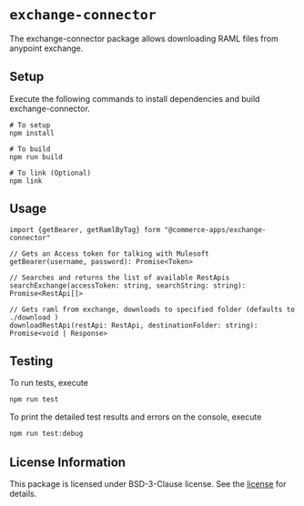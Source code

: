 # `exchange-connector`

The exchange-connector package allows downloading RAML files from anypoint exchange.

## Setup

Execute the following commands to install dependencies and build exchange-connector.

    # To setup
    npm install

    # To build
    npm run build

    # To link (Optional)
    npm link

## Usage

```
import {getBearer, getRamlByTag} form "@commerce-apps/exchange-connector"

// Gets an Access token for talking with Mulesoft
getBearer(username, password): Promise<Token>

// Searches and returns the list of available RestApis
searchExchange(accessToken: string, searchString: string): Promise<RestApi[]>

// Gets raml from exchange, downloads to specified folder (defaults to ./download )
downloadRestApi(restApi: RestApi, destinationFolder: string): Promise<void | Response> 
```

## Testing

To run tests, execute
```bash
npm run test
```
To print the detailed test results and errors on the console, execute
```bash
npm run test:debug
```

## License Information
This package is licensed under BSD-3-Clause license. See the [license](./LICENSE.txt) for details.